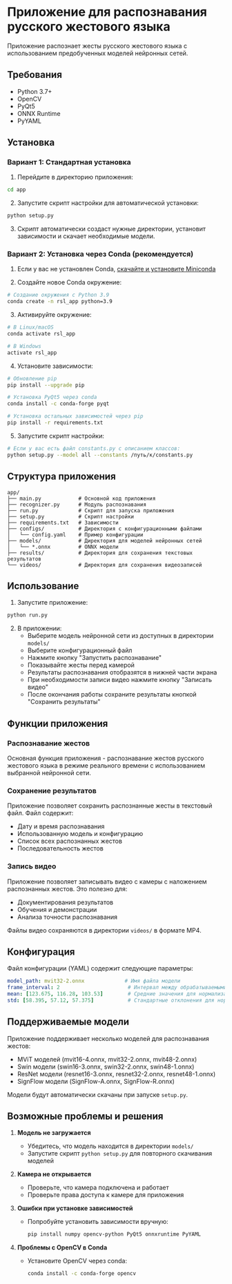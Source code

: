 # Приложение для распознавания русского жестового языка

Приложение распознает жесты русского жестового языка с использованием предобученных моделей нейронных сетей.

## Требования

- Python 3.7+
- OpenCV
- PyQt5
- ONNX Runtime
- PyYAML

## Установка

### Вариант 1: Стандартная установка

1. Перейдите в директорию приложения:

```bash
cd app
```

2. Запустите скрипт настройки для автоматической установки:

```bash
python setup.py
```

3. Скрипт автоматически создаст нужные директории, установит зависимости и скачает необходимые модели.

### Вариант 2: Установка через Conda (рекомендуется)

1. Если у вас не установлен Conda, [скачайте и установите Miniconda](https://docs.conda.io/en/latest/miniconda.html)

2. Создайте новое Conda окружение:

```bash
# Создание окружения с Python 3.9
conda create -n rsl_app python=3.9
```

3. Активируйте окружение:

```bash
# В Linux/macOS
conda activate rsl_app

# В Windows
activate rsl_app
```

4. Установите зависимости:

```bash
# Обновление pip
pip install --upgrade pip

# Установка PyQt5 через conda
conda install -c conda-forge pyqt

# Установка остальных зависимостей через pip
pip install -r requirements.txt
```

5. Запустите скрипт настройки:

```bash
# Если у вас есть файл constants.py с описанием классов:
python setup.py --model all --constants /путь/к/constants.py
```

## Структура приложения

```
app/
├── main.py            # Основной код приложения
├── recognizer.py      # Модуль распознавания
├── run.py             # Скрипт для запуска приложения
├── setup.py           # Скрипт настройки
├── requirements.txt   # Зависимости
├── configs/           # Директория с конфигурационными файлами
│   └── config.yaml    # Пример конфигурации
├── models/            # Директория для моделей нейронных сетей
│   └── *.onnx         # ONNX модели
├── results/           # Директория для сохранения текстовых результатов
└── videos/            # Директория для сохранения видеозаписей
```

## Использование

1. Запустите приложение:

```bash
python run.py
```

2. В приложении:
   - Выберите модель нейронной сети из доступных в директории `models/`
   - Выберите конфигурационный файл
   - Нажмите кнопку "Запустить распознавание"
   - Показывайте жесты перед камерой
   - Результаты распознавания отобразятся в нижней части экрана
   - При необходимости записи видео нажмите кнопку "Записать видео"
   - После окончания работы сохраните результаты кнопкой "Сохранить результаты"

## Функции приложения

### Распознавание жестов
Основная функция приложения - распознавание жестов русского жестового языка в режиме реального времени с использованием выбранной нейронной сети.

### Сохранение результатов
Приложение позволяет сохранить распознанные жесты в текстовый файл. Файл содержит:
- Дату и время распознавания
- Использованную модель и конфигурацию
- Список всех распознанных жестов
- Последовательность жестов

### Запись видео
Приложение позволяет записывать видео с камеры с наложением распознанных жестов. Это полезно для:
- Документирования результатов
- Обучения и демонстрации
- Анализа точности распознавания

Файлы видео сохраняются в директории `videos/` в формате MP4.

## Конфигурация

Файл конфигурации (YAML) содержит следующие параметры:

```yaml
model_path: mvit32-2.onnx             # Имя файла модели
frame_interval: 2                      # Интервал между обрабатываемыми кадрами
mean: [123.675, 116.28, 103.53]        # Средние значения для нормализации изображения
std: [58.395, 57.12, 57.375]           # Стандартные отклонения для нормализации изображения
```

## Поддерживаемые модели

Приложение поддерживает несколько моделей для распознавания жестов:

- MViT моделей (mvit16-4.onnx, mvit32-2.onnx, mvit48-2.onnx)
- Swin модели (swin16-3.onnx, swin32-2.onnx, swin48-1.onnx)
- ResNet модели (resnet16-3.onnx, resnet32-2.onnx, resnet48-1.onnx)
- SignFlow модели (SignFlow-A.onnx, SignFlow-R.onnx)

Модели будут автоматически скачаны при запуске `setup.py`.

## Возможные проблемы и решения

1. **Модель не загружается**
   - Убедитесь, что модель находится в директории `models/`
   - Запустите скрипт `python setup.py` для повторного скачивания моделей

2. **Камера не открывается**
   - Проверьте, что камера подключена и работает
   - Проверьте права доступа к камере для приложения

3. **Ошибки при установке зависимостей**
   - Попробуйте установить зависимости вручную:
     ```bash
     pip install numpy opencv-python PyQt5 onnxruntime PyYAML
     ```
   
4. **Проблемы с OpenCV в Conda**
   - Установите OpenCV через conda:
     ```bash
     conda install -c conda-forge opencv
     ```

